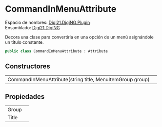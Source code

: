 # CommandInMenuAttribute

Espacio de nombres: [Digi21.DigiNG.Plugin](/digi3d-net/programacion/.net/referencia/digi21.diging.plugin/)  
Ensamblado: [Digi21.DigiNG](/digi3d-net/programacion/.net/referencia/digi21.diging.plugin/digi21.diging/)

Decora una clase para convertirla en una opción de un menú asignándole un título constante.

```csharp
public class CommandInMenuAttribute : Attribute
```

## Constructores

|  |  |
| :--- | :--- |
| CommandInMenuAttribute\(string title, MenuItemGroup group\) |  |

## Propiedades

|  |  |
| :--- | :--- |
| Group |  |
| Title |  |

